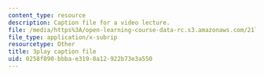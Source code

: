 ```yaml
---
content_type: resource
description: Caption file for a video lecture.
file: /media/https%3A/open-learning-course-data-rc.s3.amazonaws.com/21l-011-the-film-experience-fall-2013/0258f890bbbae3198a12922b73e3a550_r67dVaGtBGA.srt
file_type: application/x-subrip
resourcetype: Other
title: 3play caption file
uid: 0258f890-bbba-e319-8a12-922b73e3a550
---
```

